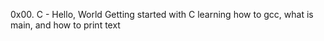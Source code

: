 0x00. C - Hello, World
Getting started with C learning how to gcc, what is main, and how to print text

